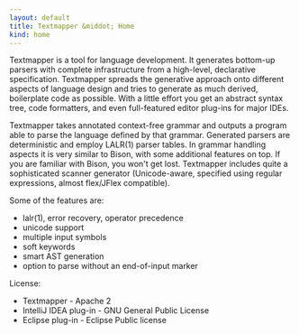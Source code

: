 ```yaml
---
layout: default
title: Textmapper &middot; Home
kind: home
---
```


Textmapper is a tool for language development. It generates bottom-up parsers with complete infrastructure from a high-level, declarative specification. Textmapper spreads the generative approach onto different aspects of language design and tries to generate as much derived, boilerplate code as possible. With a little effort you get an abstract syntax tree, code formatters, and even full-featured editor plug-ins for major IDEs.

Textmapper takes annotated context-free grammar and outputs a program able to parse the language defined by that grammar. Generated parsers are deterministic and employ LALR(1) parser tables. In grammar handling aspects it is very similar to Bison, with some additional features on top. If you are familiar with Bison, you won't get lost. Textmapper includes quite a sophisticated scanner generator (Unicode-aware, specified using regular expressions, almost flex/JFlex compatible).

Some of the features are:

* lalr(1), error recovery, operator precedence
* unicode support
* multiple input symbols
* soft keywords
* smart AST generation
* option to parse without an end-of-input marker

License:

* Textmapper - Apache 2
* IntelliJ IDEA plug-in - GNU General Public License
* Eclipse plug-in - Eclipse Public license
